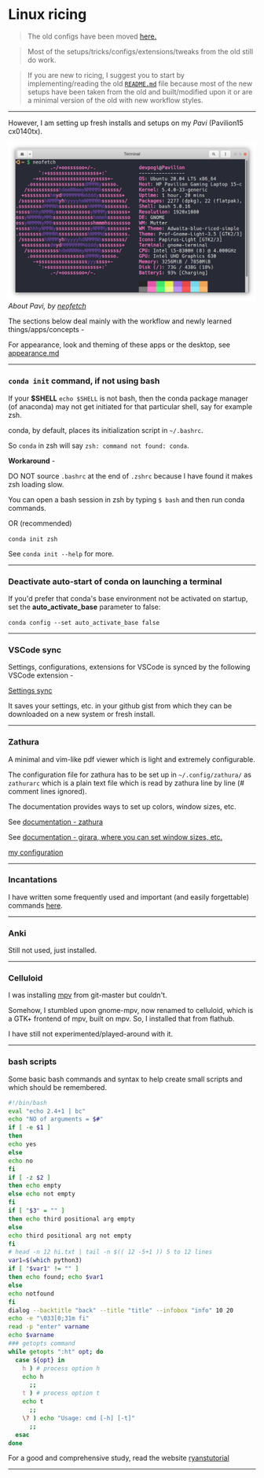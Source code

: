 # Linux ricing

> The old configs have been moved [here.](https://github.com/devprabal/rice/blob/master/old/README.md)

> Most of the setups/tricks/configs/extensions/tweaks from the old still do work.

> If you are new to ricing, I suggest you to start by implementing/reading the old [`README.md`](https://github.com/devprabal/rice/blob/master/old/README.md) file because most of the new setups have been taken from the old and built/modified upon it or are a minimal version of the old with new workflow styles.

---

However, I am setting up fresh installs and setups on my *Pavi* (Pavilion15 cx0140tx).

![Basic System Overview](appearance/neofetch.png)
*About Pavi, by [neofetch](https://github.com/dylanaraps/neofetch)*



The sections below deal mainly with the workflow and newly learned things/apps/concepts - 

For appearance, look and theming of these apps or the desktop, see [appearance.md](appearance.md)

---

### `conda init` command, if not using bash

If your **$SHELL** `echo $SHELL`  is not  bash, then the conda package manager (of anaconda) may not get initiated for that particular shell, say for example zsh.

conda, by default, places its initialization script in `~/.bashrc`.

So `conda` in zsh will say `zsh: command not found: conda`.

**Workaround** - 

DO NOT source `.bashrc` at the end of `.zshrc` because I have found it makes zsh loading slow.

You can open a bash session in zsh by typing `$ bash` and then run conda commands. 

OR (recommended)

`conda init zsh`

See `conda init --help`  for more.

---

### Deactivate auto-start of conda on launching a terminal

If you'd prefer that conda's base environment not be activated on startup, set the **auto_activate_base** parameter to false:

`conda config --set auto_activate_base false`

---

### VSCode sync

Settings, configurations, extensions for VSCode is synced by the following VSCode extension -

[Settings sync](https://marketplace.visualstudio.com/items?itemName=Shan.code-settings-sync)

It saves your settings, etc. in your github gist from which they can be downloaded on a new system or fresh install.

---

### Zathura

A minimal and vim-like pdf viewer which is light and extremely configurable.

The configuration file for zathura has to be set up in `~/.config/zathura/` as `zathurarc` which is a plain text file which is read by zathura line by line (# comment lines ignored). 

The documentation provides ways to set up colors, window sizes, etc.

See [documentation - zathura](https://pwmt.org/projects/zathura/documentation/)

See [documentation - girara, where you can set window sizes, etc.](https://pwmt.org/projects/girara/options/)

[my configuration](dotfiles/zathurarc)

---

### Incantations 

I have written some frequently used and important (and easily forgettable) commands [here](incantations.md).

---

### Anki 

Still not used, just installed. 

---

### Celluloid 

I was installing [mpv](https://github.com/mpv-player/mpv-build) from git-master but couldn't. 

Somehow, I stumbled upon gnome-mpv, now renamed to celluloid, which is a GTK+ frontend of mpv, built on mpv. So, I installed that from flathub.

I have still not experimented/played-around with it. 

---

### bash scripts

Some basic bash commands and syntax to help create small scripts and which should be remembered.

```bash
#!/bin/bash
eval "echo 2.4+1 | bc"
echo "NO of arguments = $#"
if [ -e $1 ]
then 
echo yes
else
echo no
fi
if [ -z $2 ]
then echo empty
else echo not empty
fi
if [ "$3" = "" ]
then echo third positional arg empty
else
echo third positional arg not empty
fi
# head -n 12 hi.txt | tail -n $(( 12 -5+1 )) 5 to 12 lines
var1=$(which python3)
if [ "$var1" != "" ]
then echo found; echo $var1
else
echo notfound
fi
dialog --backtitle "back" --title "title" --infobox "info" 10 20
echo -e "\033[0;31m fi"
read -p "enter" varname
echo $varname
### getopts command
while getopts ":ht" opt; do
  case ${opt} in
    h ) # process option h
    echo h
      ;;
    t ) # process option t
    echo t
      ;;
    \? ) echo "Usage: cmd [-h] [-t]"
      ;;
  esac
done
```

For a good and comprehensive study, read the website [ryanstutorial](https://ryanstutorials.net/bash-scripting-tutorial/)

---

### 
